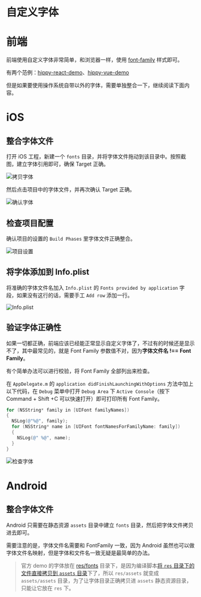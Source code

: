 <!-- markdownlint-disable no-duplicate-header -->

# 自定义字体

# 前端

前端使用自定义字体非常简单，和浏览器一样，使用 [font-family](https://www.w3schools.com/cssref/pr_font_font-family.asp) 样式即可。

有两个范例：[hippy-react-demo](https://github.com/Tencent/Hippy/blob/master/examples/hippy-react-demo/src/components/Text/index.jsx#L49)、[hippy-vue-demo](https://github.com/Tencent/Hippy/blob/master/examples/hippy-vue-demo/src/components/demos/demo-p.vue#L41)

但是如果要使用操作系统自带以外的字体，需要单独整合一下，继续阅读下面内容。

# iOS

## 整合字体文件

打开 iOS 工程，新建一个 `fonts` 目录，并将字体文件拖动到该目录中。按照截图，建立字体引用即可，确保 Target 正确。

![拷贝字体](https://puui.qpic.cn/vupload/0/1581839496811_kt5r2ikktko.png/0)

然后点击项目中的字体文件，并再次确认 Target 正确。

![确认字体](https://puui.qpic.cn/vupload/0/1581839940042_5lhnniq1lxw.png/0)

## 检查项目配置

确认项目的设置的 `Build Phases` 里字体文件正确整合。

![项目设置](https://puui.qpic.cn/vupload/0/1581840059761_c4iuwaq27co.png/0)

## 将字体添加到 Info.plist

将准确的字体文件名加入 `Info.plist` 的 `Fonts provided by application` 字段，如果没有这行的话，需要手工 `Add row` 添加一行。

![Info.plist](https://puui.qpic.cn/vupload/0/1581840249218_6ltk8mud643.png/0)

## 验证字体正确性

如果一切都正确，前端应该已经能正常显示自定义字体了，不过有的时候还是显示不了，其中最常见的，就是 Font Family 参数值不对，因为**字体文件名 !== Font Family**。

有个简单办法可以进行校验，将 Font Family 全部列出来检查。

在 `AppDelegate.m` 的 `application didFinishLaunchingWithOptions` 方法中加上以下代码，在 `Debug` 菜单中打开 `Debug Area` 下 `Active Console`（按下 Command + Shift +C 可以快速打开）即可打印所有 Font Family。

```objectivec
for (NSString* family in [UIFont familyNames])
{
  NSLog(@"%@", family);
  for (NSString* name in [UIFont fontNamesForFamilyName: family])
  {
    NSLog(@" %@", name);
  }
}
```

![检查字体](https://puui.qpic.cn/vupload/0/1581840956463_08b8j5p8cp9.png/0)

# Android

## 整合字体文件

Android 只需要在静态资源 `assets` 目录中建立 `fonts` 目录，然后把字体文件拷贝进去即可。

需要注意的是，字体文件名需要和 FontFamily 一致，因为 Android 虽然也可以做字体文件名映射，但是字体和文件名一致无疑是最简单的办法。

> 官方 demo 的字体放在 [res/fonts](https://github.com/Tencent/Hippy/tree/master/examples/android-demo/res) 目录下，是因为编译脚本[将 `res` 目录下的文件直接拷贝到 `assets` 目录](https://github.com/Tencent/Hippy/blob/master/examples/android-demo/build.gradle#L35)下了，所以 `res/assets` 就变成 `assets/assets` 目录，为了让字体目录正确拷贝进 `assets` 静态资源目录，只能让它放在 `res` 下。
